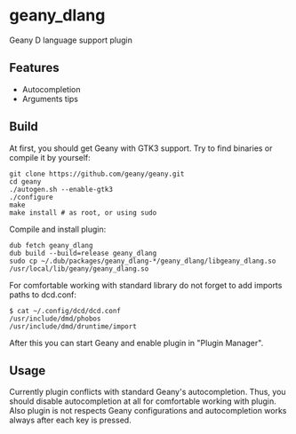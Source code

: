 # geany_dlang
Geany D language support plugin

Features
-----
* Autocompletion
* Arguments tips

Build
-----
At first, you should get Geany with GTK3 support.
Try to find binaries or compile it by yourself:
```
git clone https://github.com/geany/geany.git
cd geany
./autogen.sh --enable-gtk3
./configure
make
make install # as root, or using sudo
```

Compile and install plugin:
```
dub fetch geany_dlang
dub build --build=release geany_dlang
sudo cp ~/.dub/packages/geany_dlang-*/geany_dlang/libgeany_dlang.so /usr/local/lib/geany/geany_dlang.so
```

For comfortable working with standard library do not forget to add imports paths to dcd.conf:
```
$ cat ~/.config/dcd/dcd.conf
/usr/include/dmd/phobos
/usr/include/dmd/druntime/import
```

After this you can start Geany and enable plugin in "Plugin Manager".

Usage
-----
Currently plugin conflicts with standard Geany's autocompletion.
Thus, you should disable autocompletion at all for comfortable working with plugin.
Also plugin is not respects Geany configurations and autocompletion works always after each key is pressed.
